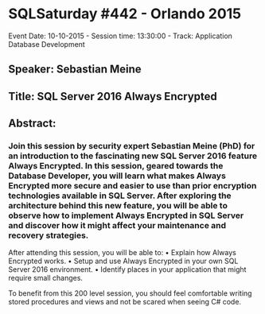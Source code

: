 # SQLSaturday #442 - Orlando 2015
Event Date: 10-10-2015 - Session time: 13:30:00 - Track: Application  Database Development
## Speaker: Sebastian Meine
## Title: SQL Server 2016 Always Encrypted
## Abstract:
### Join this session by security expert Sebastian Meine (PhD) for an introduction to the fascinating new SQL Server 2016 feature Always Encrypted. In this session, geared towards the Database Developer, you will learn what makes Always Encrypted more secure and easier to use than prior encryption technologies available in SQL Server. After exploring the architecture behind this new feature, you will be able to observe how to implement Always Encrypted in SQL Server and discover how it might affect your maintenance and recovery strategies.

After attending this session, you will be able to:
•	Explain how Always Encrypted works.
•	Setup and use Always Encrypted in your own SQL Server 2016 environment.
•	Identify places in your application that might require small changes.

To benefit from this 200 level session, you should feel comfortable writing stored procedures and views and not be scared when seeing C# code.

